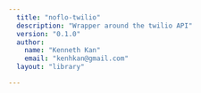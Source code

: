 ```yaml
---
  title: "noflo-twilio"
  description: "Wrapper around the twilio API"
  version: "0.1.0"
  author: 
    name: "Kenneth Kan"
    email: "kenhkan@gmail.com"
  layout: "library"

---
```

